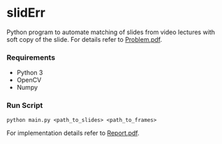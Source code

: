 # slidErr
Python program to automate matching of slides from video lectures with soft copy of the slide. For details refer to [Problem.pdf](../master/Problem.pdf).
### Requirements
* Python 3
* OpenCV
* Numpy
### Run Script
```
python main.py <path_to_slides> <path_to_frames>
```
For implementation details refer to [Report.pdf](../master/Report.pdf).
